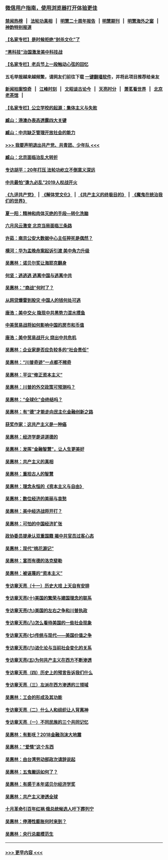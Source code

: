 ### [微信用户指南，使用浏览器打开体验更佳](https://github.com/gfw-breaker/banned-news1/blob/master/indexes/wechat-guide.md?t=0)
#### [禁闻热榜](热点新闻.md?t=0)  &nbsp;&nbsp;|&nbsp;&nbsp; [法轮功真相](https://github.com/gfw-breaker/truth/blob/master/README.md?t=0) &nbsp;&nbsp;|&nbsp;&nbsp; [明慧二十周年报告](https://github.com/gfw-breaker/mh-reports/blob/master/README.md?t=0) &nbsp;&nbsp;|&nbsp;&nbsp;[明慧期刊](https://github.com/gfw-breaker/mh-qikan) &nbsp;&nbsp;|&nbsp;&nbsp; [明慧海外之窗](https://github.com/gfw-breaker/mh-news/blob/master/README.md?t=0) &nbsp;&nbsp;|&nbsp;&nbsp; [神韵特别报道](https://github.com/gfw-breaker/mh-news/blob/master/shenyun.md?t=0)
#### [【名家专栏】是时候拒绝“封杀文化”了](../pages/nsc423/n11814093.md?t=02161302) 
#### [“黑科技”治国激发美中科技战](../pages/nsc423/n11638056.md?t=02161302) 
#### [【名家专栏】老兵节上一段触动心弦的回忆](../pages/nsc423/n11646016.md?t=02161302) 
#### 五毛举报越来越频繁，请网友们前往下载 [一键翻墙软件](https://github.com/gfw-breaker/ssr-accounts)，并将此项目推荐给亲友
#### [新闻拍案惊奇](https://github.com/gfw-breaker/banned-news1/blob/master/pages/link4.md) &nbsp;&nbsp;|&nbsp;&nbsp; [江峰时刻](https://github.com/gfw-breaker/banned-news1/blob/master/pages/link4.md) &nbsp;&nbsp;|&nbsp;&nbsp; [文昭谈古论今](https://github.com/gfw-breaker/banned-news1/blob/master/pages/link4.md) &nbsp;&nbsp;|&nbsp;&nbsp; [天亮时分](https://github.com/gfw-breaker/banned-news1/blob/master/pages/link4.md) &nbsp;&nbsp;|&nbsp;&nbsp; [萧茗看世界](https://github.com/gfw-breaker/banned-news1/blob/master/pages/link4.md) &nbsp;&nbsp;|&nbsp;&nbsp; [北京老茶馆](https://github.com/gfw-breaker/banned-news1/blob/master/pages/link4.md) &nbsp;&nbsp;|&nbsp;&nbsp; 
#### [【名家专栏】公立学校的起源：集体主义与失败](../pages/nsc423/n11601833.md?t=02161302) 
#### [臧山：港澳办表态透露四大关键](../pages/nsc423/n11421628.md?t=02161302) 
#### [臧山：中共缺乏管理开放社会的能力](../pages/nsc423/n11407457.md?t=02161302) 
#### [>>> 我要声明退出共产党、共青团、少年队 <<<](https://github.com/begood0513/goodnews/blob/master/quit/letter.md) 
#### [臧山：北京面临治乱大转折](../pages/nsc423/n11406895.md?t=02161302) 
#### [专访胡平：20年打压 法轮功屹立不倒意义深远](../pages/nsc423/n11398800.md?t=02161302) 
#### [中共最怕“逢九必乱”2019人权战开火](../pages/nsc423/n11385248.md?t=02161302) 
#### [《九评共产党》](https://github.com/begood0513/9ping.md/blob/master/README.md) &nbsp;|&nbsp; [《解体党文化》](../../../../jtdwh.md/blob/master/README.md)  &nbsp;|&nbsp; [《共产主义的终极目的》](../../../../gczydzjmd.md/blob/master/README.md) &nbsp;|&nbsp; [《魔鬼在统治我们的世界》](../../../../mgztzwmdsj.md/blob/master/README.md) 
#### [夏一阳：精神和肉体灭绝的手段—转化洗脑](../pages/nsc423/n11368250.md?t=02161302) 
#### [六月风云激变 北京当局面临三条路](../pages/nsc423/n11313668.md?t=02161302) 
#### [许茹：南京公安大数据中心主任猝死是偶然？](../pages/nsc423/n11064744.md?t=02161302) 
#### [横河：华为孟晚舟案起诉引渡 美中角力升级](../pages/nsc423/n11027230.md?t=02161302) 
#### [吴惠林：诺贝尔奖让海耶克翻身](../pages/nsc423/n10890049.md?t=02161302) 
#### [何坚：逃逃逃 逃离中国与逃离中共](../pages/nsc423/n10592891.md?t=02161302) 
#### [吴惠林：“商战”何时了？](../pages/nsc423/n10573558.md?t=02161302) 
#### [从网贷爆雷到股灾 中国人的钱何处可逃](../pages/nsc423/n10572800.md?t=02161302) 
#### [唐浩：美中交火 隐现中共黑势力混水摸鱼](../pages/nsc423/n10544040.md?t=02161302) 
#### [中美贸易战将如何影响中国的房市和币值](../pages/nsc423/n10543697.md?t=02161302) 
#### [唐浩：美中贸易战开火 烧出中共危机](../pages/nsc423/n10540126.md?t=02161302) 
#### [吴惠林：企业家是否应负较多的“社会责任”](../pages/nsc423/n10535022.md?t=02161302) 
#### [吴惠林：“川普奇迹”一点都不稀奇](../pages/nsc423/n10512808.md?t=02161302) 
#### [吴惠林：平议“修正资本主义”](../pages/nsc423/n10495724.md?t=02161302) 
#### [吴惠林：川普的外交政策可预测吗？](../pages/nsc423/n10462387.md?t=02161302) 
#### [吴惠林：“全球化”会终结吗？](../pages/nsc423/n10452838.md?t=02161302) 
#### [吴惠林：有“德”才能走向民主化金融创新之路](../pages/nsc423/n10432292.md?t=02161302) 
#### [获奖作家：这共产主义是一种癌](../pages/nsc423/n10431541.md?t=02161302) 
#### [吴惠林：经济学是讲道德的](../pages/nsc423/n10398014.md?t=02161302) 
#### [吴惠林：发挥“金融智慧”，让人生更美好](../pages/nsc423/n10375019.md?t=02161302) 
#### [吴惠林：共产主义的真相](../pages/nsc423/n10351394.md?t=02161302) 
#### [吴惠林：重拾古人的智慧](../pages/nsc423/n10337691.md?t=02161302) 
#### [吴惠林：理念永恒的《资本主义与自由》](../pages/nsc423/n10316274.md?t=02161302) 
#### [吴惠林：数位经济的美丽与哀愁](../pages/nsc423/n10292946.md?t=02161302) 
#### [吴惠林：美中经济战将开打？](../pages/nsc423/n10258825.md?t=02161302) 
#### [吴惠林：可怕的中国经济扩张](../pages/nsc423/n10219147.md?t=02161302) 
#### [政协委员提承认双重国籍 揭中共官员过客心态](../pages/nsc423/n10208809.md?t=02161302) 
#### [吴惠林：现代“桃花源记”](../pages/nsc423/n10185234.md?t=02161302) 
#### [吴惠林：富而有德的洛克斐勒](../pages/nsc423/n10142264.md?t=02161302) 
#### [吴惠林：被诬蔑的“资本主义”](../pages/nsc423/n10124816.md?t=02161302) 
#### [专访章天亮（十一）历史大戏 上天自有安排](../pages/nsc423/n10094905.md?t=02161302) 
#### [专访章天亮(十)美国的繁荣与建国理念的联系](../pages/nsc423/n10094899.md?t=02161302) 
#### [专访章天亮(九)美国的左右之争和川普执政](../pages/nsc423/n10094889.md?t=02161302) 
#### [专访章天亮(八)怎么看待美国的一些社会现象](../pages/nsc423/n10094857.md?t=02161302) 
#### [专访章天亮(七)传统与现代——美国价值之争](../pages/nsc423/n10093140.md?t=02161302) 
#### [专访章天亮(六)进化论与当前社会变化的关系](../pages/nsc423/n10092036.md?t=02161302) 
#### [专访章天亮(五)为何共产主义在西方不断渗透](../pages/nsc423/n10083620.md?t=02161302) 
#### [专访章天亮（四）历史上的预言告诉我们什么](../pages/nsc423/n10083606.md?t=02161302) 
#### [专访章天亮（三）左派在西方渗透的三领域](../pages/nsc423/n10081115.md?t=02161302) 
#### [吴惠林：工会的形成及其功能](../pages/nsc423/n10080633.md?t=02161302) 
#### [专访章天亮（二）什么人和组织让人背离神](../pages/nsc423/n10076637.md?t=02161302) 
#### [专访章天亮（一）不同民族的三个共同记忆](../pages/nsc423/n10074188.md?t=02161302) 
#### [吴惠林：有影呒？2018金融泡沫大地震](../pages/nsc423/n10040534.md?t=02161302) 
#### [吴惠林：“爱情”这个东西](../pages/nsc423/n10019423.md?t=02161302) 
#### [吴惠林：由台湾劳动部政次请辞说起](../pages/nsc423/n9979679.md?t=02161302) 
#### [吴惠林：五鬼搬运如何了？](../pages/nsc423/n9925338.md?t=02161302) 
#### [吴惠林：有感于本年诺贝尔经济学奖](../pages/nsc423/n9871883.md?t=02161302) 
#### [吴惠林：共产主义渗透全球](../pages/nsc423/n9812748.md?t=02161302) 
#### [十月革命引百年红祸 俄总统候选人吁下葬列宁](../pages/nsc423/n9810182.md?t=02161302) 
#### [吴惠林：停滞性膨胀何时来到？](../pages/nsc423/n9764136.md?t=02161302) 
#### [吴惠林：央行总裁模范生](../pages/nsc423/n9728134.md?t=02161302) 

----
#### [ >>> 更早内容 <<< ](../indexes/nsc423-earlier.md)
